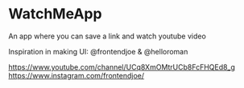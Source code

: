# WatchMeApp
An app where you can save a link and watch youtube video

Inspiration in making UI: @frontendjoe & @helloroman


https://www.youtube.com/channel/UCq8XmOMtrUCb8FcFHQEd8_g
https://www.instagram.com/frontendjoe/

